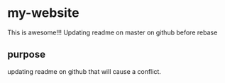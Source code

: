 # my-website

This is awesome!!!
Updating readme on master on github before rebase

## purpose
 updating readme on github that will cause a conflict.
